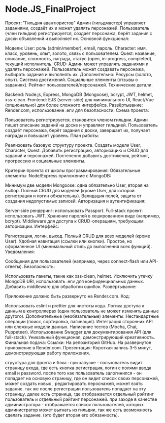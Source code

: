 # Node.JS_FinalProject

Проект: "Гильдия авантюристов"
Админ (гильдмастер) управляет заданиями, создаёт их и может удалять персонажей.
Пользователь (член гильдии) регистрируется, создаёт персонажа, берёт задания с доски объявлений и выполняет их.
Основной функционал:

Модели:
User: роль (admin/member), email, пароль.
Character: имя, класс, уровень, опыт, золото, связь с пользователем.
Quest: название, описание, сложность, награда, статус (open, in-progress, completed), текущий исполнитель.
CRUD:
Админ может управлять заданиями и удалять персонажей.
Пользователь может создавать персонажа, выбирать задания и выполнять их.
Дополнительно:
Ресурсы (золото, опыт).
Система достижений.
Социальные элементы (отзывы о заданиях).
Рейтинг пользователей/персонажей.
Технические детали:

Backend: Node.js, Express, MongoDB (Mongoose), bcrypt, JWT, helmet, xss-clean.
Frontend: EJS (server-side) для минимального UI, React/Vue (опционально) для более сложного интерфейса.
Развёртывание: Render.com, использование .env для безопасности.
Схема проекта:

Пользователь регистрируется, становится членом гильдии.
Админ пишет описание заданий на доске и управляет гильдией.
Пользователь создаёт персонажа, берёт задания с доски, завершает их, получает награды и повышает уровень.
План работы:

Реализовать базовую структуру проекта.
Создать модели User, Character, Quest.
Добавить регистрацию, авторизацию и CRUD для заданий и персонажей.
Постепенно добавить достижения, рейтинг, прогрессию и социальные элементы.

Критерии проекта от школы программирования:
Обязательные элементы:
Node/Express приложение с MongoDB:

Минимум две модели Mongoose: одна обязательно User, вторая на выбор.
Полный CRUD для моделей (кроме User, для которой регистрация и логин обязательны).
Валидация полей, защита от создания недопустимых записей.
Авторизация и аутентификация:

Server-side рендеринг: использовать Passport.
Full-stack проект: использовать JWT.
Хранение паролей в хешированном виде (например, bcrypt).
Middleware для доступа к CRUD-операциям, требующим авторизации.
Интерфейс:

Регистрация, логин, выход.
Полный CRUD для всех моделей (кроме User).
Удобная навигация (ссылки или кнопки).
Простое, но оформленное UI (минимальный стиль до выполнения всех функций).
Уведомления:

Сообщения для пользователей (например, через connect-flash или API-ответы).
Безопасность:

Использовать пакеты, такие как xss-clean, helmet.
Исключить утечку MongoDB URI, использовать .env для конфиденциальных данных.
Добавить middleware для обработки ошибок.
Развёртывание:

Приложение должно быть развернуто на Render.com.
Код:

Использовать eslint и prettier для чистоты кода.
Логика доступа к данным в контроллерах (один пользователь не может изменять данные другого).
Дополнительные (необязательные) элементы:
Нестандартные операции (поиск, сортировка, пагинация).
Интеграция сторонних API или сложные модели данных.
Написание тестов (Mocha, Chai, Puppeteer).
Использование Swagger для документирования API (для full-stack).
Уникальный функционал, демонстрирующий креативность.
Финальная подача:
Ссылки:
На репозиторий GitHub.
На развернутое приложение в Render.com.
Презентация: Короткая запись 3-5 минут, демонстрирующая работу приложения.

структура для фронта и бэка : при запуске - пользователь видит страницу входа, где есть кнопка регистрация, логин с полями ввода email и password. после того как пользователь залогинился - он попадает на основую страницу, где он видит список своих персонажей, может создать новых , редактировать пероснажей, может взять задание. так же после регистрации пользователь попадает на эту страницу. далее есть страница, где отображается отдельный рэйтинг пользователь и отдельный рэйтинг персонажей.
при заходе в качестве администратора - отображается список пользователей, которых администратор может выгнать из гильдии, так же есть возможность сделать задание. (это будет вторая его обязанность).
